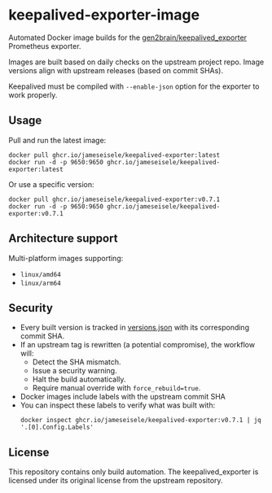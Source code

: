 # keepalived-exporter-image

Automated Docker image builds for the [gen2brain/keepalived_exporter](https://github.com/gen2brain/keepalived_exporter) Prometheus exporter.

Images are built based on daily checks on the upstream project repo. Image versions align with upstream releases (based on commit SHAs).

Keepalived must be compiled with `--enable-json` option for the exporter to work properly.

## Usage
Pull and run the latest image:

```shell
docker pull ghcr.io/jameseisele/keepalived-exporter:latest
docker run -d -p 9650:9650 ghcr.io/jameseisele/keepalived-exporter:latest
```

Or use a specific version:

```shell
docker pull ghcr.io/jameseisele/keepalived-exporter:v0.7.1
docker run -d -p 9650:9650 ghcr.io/jameseisele/keepalived-exporter:v0.7.1
```

## Architecture support
Multi-platform images supporting:
- `linux/amd64`
- `linux/arm64`

## Security
- Every built version is tracked in [versions.json](versions.json) with its corresponding commit SHA.
- If an upstream tag is rewritten (a potential compromise), the workflow will:
  - Detect the SHA mismatch.
  - Issue a security warning.
  - Halt the build automatically.
  - Require manual override with `force_rebuild=true`.
- Docker images include labels with the upstream commit SHA
- You can inspect these labels to verify what was built with:
  ```shell
  docker inspect ghcr.io/jameseisele/keepalived-exporter:v0.7.1 | jq '.[0].Config.Labels'
  ```

## License
This repository contains only build automation. The keepalived_exporter is licensed under its original license from the upstream repository.
